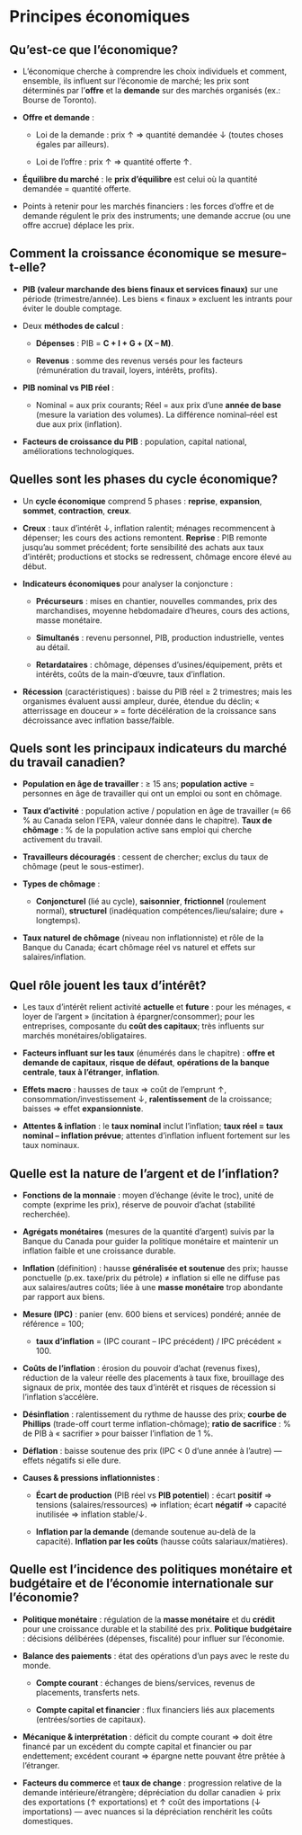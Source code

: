 # Principes économiques

## Qu’est-ce que l’économique?

- L’économique cherche à comprendre les choix individuels et comment, ensemble, ils influent sur l’économie de marché; les prix sont déterminés par l’**offre** et la **demande** sur des marchés organisés (ex.: Bourse de Toronto).  

- **Offre et demande** :  
  - Loi de la demande : prix ↑ ⇒ quantité demandée ↓ (toutes choses égales par ailleurs).  

  - Loi de l’offre : prix ↑ ⇒ quantité offerte ↑.  

- **Équilibre du marché** : le **prix d’équilibre** est celui où la quantité demandée = quantité offerte.  

- Points à retenir pour les marchés financiers : les forces d’offre et de demande régulent le prix des instruments; une demande accrue (ou une offre accrue) déplace les prix.  

## Comment la croissance économique se mesure-t-elle?

- **PIB (valeur marchande des biens finaux et services finaux)** sur une période (trimestre/année). Les biens « finaux » excluent les intrants pour éviter le double comptage.  

- Deux **méthodes de calcul** :  
  - **Dépenses** : PIB = **C + I + G + (X – M)**.  

  - **Revenus** : somme des revenus versés pour les facteurs (rémunération du travail, loyers, intérêts, profits).  

- **PIB nominal vs PIB réel** :  
  - Nominal = aux prix courants; Réel = aux prix d’une **année de base** (mesure la variation des volumes). La différence nominal–réel est due aux prix (inflation).  

- **Facteurs de croissance du PIB** : population, capital national, améliorations technologiques.  

## Quelles sont les phases du cycle économique?

- Un **cycle économique** comprend 5 phases : **reprise**, **expansion**, **sommet**, **contraction**, **creux**.  

- **Creux** : taux d’intérêt ↓, inflation ralentit; ménages recommencent à dépenser; les cours des actions remontent. **Reprise** : PIB remonte jusqu’au sommet précédent; forte sensibilité des achats aux taux d’intérêt; productions et stocks se redressent, chômage encore élevé au début.  

- **Indicateurs économiques** pour analyser la conjoncture :  
  - **Précurseurs** : mises en chantier, nouvelles commandes, prix des marchandises, moyenne hebdomadaire d’heures, cours des actions, masse monétaire.  

  - **Simultanés** : revenu personnel, PIB, production industrielle, ventes au détail.  

  - **Retardataires** : chômage, dépenses d’usines/équipement, prêts et intérêts, coûts de la main-d’œuvre, taux d’inflation.  

- **Récession** (caractéristiques) : baisse du PIB réel ≥ 2 trimestres; mais les organismes évaluent aussi ampleur, durée, étendue du déclin; « atterrissage en douceur » = forte décélération de la croissance sans décroissance avec inflation basse/faible.  

## Quels sont les principaux indicateurs du marché du travail canadien?

- **Population en âge de travailler** : ≥ 15 ans; **population active** = personnes en âge de travailler qui ont un emploi ou sont en chômage.  

- **Taux d’activité** : population active / population en âge de travailler (≈ 66 % au Canada selon l’EPA, valeur donnée dans le chapitre). **Taux de chômage** : % de la population active sans emploi qui cherche activement du travail.  

- **Travailleurs découragés** : cessent de chercher; exclus du taux de chômage (peut le sous-estimer).  

- **Types de chômage** :  
  - **Conjoncturel** (lié au cycle), **saisonnier**, **frictionnel** (roulement normal), **structurel** (inadéquation compétences/lieu/salaire; dure + longtemps).  

- **Taux naturel de chômage** (niveau non inflationniste) et rôle de la Banque du Canada; écart chômage réel vs naturel et effets sur salaires/inflation.  

## Quel rôle jouent les taux d’intérêt?

- Les taux d’intérêt relient activité **actuelle** et **future** : pour les ménages, « loyer de l’argent » (incitation à épargner/consommer); pour les entreprises, composante du **coût des capitaux**; très influents sur marchés monétaires/obligataires.  

- **Facteurs influant sur les taux** (énumérés dans le chapitre) : **offre et demande de capitaux**, **risque de défaut**, **opérations de la banque centrale**, **taux à l’étranger**, **inflation**.  

- **Effets macro** : hausses de taux ⇒ coût de l’emprunt ↑, consommation/investissement ↓, **ralentissement** de la croissance; baisses ⇒ effet **expansionniste**.  

- **Attentes & inflation** : le **taux nominal** inclut l’inflation; **taux réel = taux nominal – inflation prévue**; attentes d’inflation influent fortement sur les taux nominaux.  

## Quelle est la nature de l’argent et de l’inflation?

- **Fonctions de la monnaie** : moyen d’échange (évite le troc), unité de compte (exprime les prix), réserve de pouvoir d’achat (stabilité recherchée).  

- **Agrégats monétaires** (mesures de la quantité d’argent) suivis par la Banque du Canada pour guider la politique monétaire et maintenir un inflation faible et une croissance durable.  

- **Inflation** (définition) : hausse **généralisée et soutenue** des prix; hausse ponctuelle (p.ex. taxe/prix du pétrole) ≠ inflation si elle ne diffuse pas aux salaires/autres coûts; liée à une **masse monétaire** trop abondante par rapport aux biens.  

- **Mesure (IPC)** : panier (env. 600 biens et services) pondéré; année de référence = 100; 
  - **taux d’inflation** = (IPC courant – IPC précédent) / IPC précédent × 100.  

- **Coûts de l’inflation** : érosion du pouvoir d’achat (revenus fixes), réduction de la valeur réelle des placements à taux fixe, brouillage des signaux de prix, montée des taux d’intérêt et risques de récession si l’inflation s’accélère.  

- **Désinflation** : ralentissement du rythme de hausse des prix; **courbe de Phillips** (trade-off court terme inflation-chômage); **ratio de sacrifice** : % de PIB à « sacrifier » pour baisser l’inflation de 1 %.  

- **Déflation** : baisse soutenue des prix (IPC < 0 d’une année à l’autre) — effets négatifs si elle dure.  

- **Causes & pressions inflationnistes** :  
  - **Écart de production** (PIB réel vs **PIB potentiel**) : écart **positif** ⇒ tensions (salaires/ressources) ⇒ inflation; écart **négatif** ⇒ capacité inutilisée ⇒ inflation stable/↓.  

  - **Inflation par la demande** (demande soutenue au-delà de la capacité). **Inflation par les coûts** (hausse coûts salariaux/matières).  

## Quelle est l’incidence des politiques monétaire et budgétaire et de l’économie internationale sur l’économie?

- **Politique monétaire** : régulation de la **masse monétaire** et du **crédit** pour une croissance durable et la stabilité des prix. **Politique budgétaire** : décisions délibérées (dépenses, fiscalité) pour influer sur l’économie.  

- **Balance des paiements** : état des opérations d’un pays avec le reste du monde.  
  - **Compte courant** : échanges de biens/services, revenus de placements, transferts nets.  

  - **Compte capital et financier** : flux financiers liés aux placements (entrées/sorties de capitaux).  

- **Mécanique & interprétation** : déficit du compte courant ⇒ doit être financé par un excédent du compte capital et financier ou par endettement; excédent courant ⇒ épargne nette pouvant être prêtée à l’étranger.  

- **Facteurs du commerce** et **taux de change** : progression relative de la demande intérieure/étrangère; dépréciation du dollar canadien ↓ prix des exportations (↑ exportations) et ↑ coût des importations (↓ importations) — avec nuances si la dépréciation renchérit les coûts domestiques.